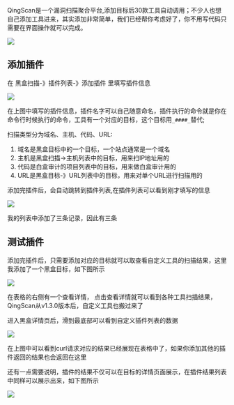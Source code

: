 QingScan是一个漏洞扫描聚合平台,添加目标后30款工具自动调用；不少人也想自己添加工具进来，其实添加非常简单，我们已经帮你考虑好了，你不用写代码只需要在界面操作就可以完成。

![](http://oss.songboy.site/blog/202201141507252.png)

## 添加插件
在 黑盒扫描-》插件列表-》添加插件 里填写插件信息

![](http://oss.songboy.site/blog/20220114114507.png)

在上图中填写的插件信息，插件名字可以自己随意命名，插件执行的命令就是你在命令行时候执行的命令，工具有一个对应的目标，这个目标用`_####_`替代;

扫描类型分为域名、主机、代码、URL:
1. 域名是黑盒目标中的一个目标，一个站点通常是一个域名
2. 主机是黑盒扫描->主机列表中的目标，用来扫IP地址用的
3. 代码是白盒审计的项目列表中的目标，用来做白盒审计用的
4. URL是黑盒目标-》URL列表中的目标，用来对单个URL进行扫描用的



添加完插件后，会自动跳转到插件列表,在插件列表可以看到刚才填写的信息

![](http://oss.songboy.site/blog/20220114114422.png)

我的列表中添加了三条记录，因此有三条



## 测试插件

添加完插件后，只需要添加对应的目标就可以取查看自定义工具的扫描结果，这里我添加了一个黑盒目标，如下图所示

![](http://oss.songboy.site/blog/20220114115318.png)

在表格的右侧有一个查看详情， 点击查看详情就可以看到各种工具扫描结果，QingScan从v1.3.0版本后，自定义工具也搬过来了


进入黑盒详情页后，滑到最底部可以看到自定义插件列表的数据

![](http://oss.songboy.site/blog/20220114115243.png)

在上图中可以看到curl请求对应的结果已经展现在表格中了，如果你添加其他的插件返回的结果也会返回在这里

还有一点需要说明，插件的结果不仅可以在目标的详情页面展示，在插件结果列表中同样可以展示出来，如下图所示

![](http://oss.songboy.site/blog/20220114115416.png)
